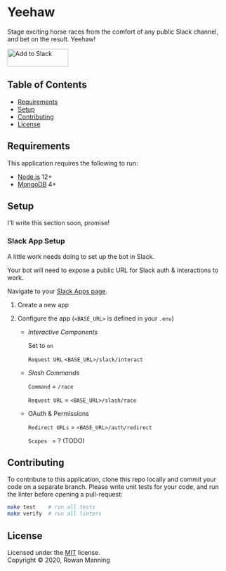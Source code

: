 
# Yeehaw

Stage exciting horse races from the comfort of any public Slack channel, and bet on the result. Yeehaw!

<a href="https://slack-yeehaw.herokuapp.com/auth"><img alt="Add to Slack" height="40" width="139" src="https://platform.slack-edge.com/img/add_to_slack.png" srcset="https://platform.slack-edge.com/img/add_to_slack.png 1x, https://platform.slack-edge.com/img/add_to_slack@2x.png 2x"/></a>


## Table of Contents

  * [Requirements](#requirements)
  * [Setup](#setup)
  * [Contributing](#contributing)
  * [License](#license)


## Requirements

This application requires the following to run:

  * [Node.js](https://nodejs.org/) 12+
  * [MongoDB](https://www.mongodb.com/) 4+


## Setup

I'll write this section soon, promise!

### Slack App Setup

A little work needs doing to set up the bot in Slack.

Your bot will need to expose a public URL for Slack auth & interactions to work.

Navigate to your [Slack Apps page](https://api.slack.com/apps).

1. Create a new app
2. Configure the app (`<BASE_URL>` is defined in your `.env`)

    * *Interactive Components*

        Set to `on`

        `Request URL` `<BASE_URL>/slack/interact`

    * *Slash Commands*

        `Command` = `/race`

        `Request URL` = `<BASE_URL>/slash/race`

    * OAuth & Permissions

        `Redirect URLs` = `<BASE_URL>/auth/redirect`

        `Scopes ` = ? (TODO)


## Contributing

To contribute to this application, clone this repo locally and commit your code on a separate branch. Please write unit tests for your code, and run the linter before opening a pull-request:

```sh
make test    # run all tests
make verify  # run all linters
```


## License

Licensed under the [MIT](LICENSE) license.<br/>
Copyright &copy; 2020, Rowan Manning
